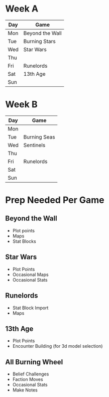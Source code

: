 # Week A
| Day | Game            |
| --- | --------------- |
| Mon | Beyond the Wall |
| Tue | Burning Stars   |
| Wed | Star Wars       |
| Thu |            |
| Fri | Runelords       |
| Sat | 13th Age        |
| Sun |                 |

# Week B
| Day | Game         |
| --- | ------------ |
| Mon |              |
| Tue | Burning Seas |
| Wed | Sentinels    |
| Thu |              |
| Fri | Runelords    |
| Sat |              | 
| Sun |              |

# Prep Needed Per Game
## Beyond the Wall
- Plot points
- Maps
- Stat Blocks

## Star Wars
- Plot Points
- Occasional Maps
- Occasional Stats

## Runelords
- Stat Block Import
- Maps

## 13th Age
- Plot Points
- Encounter Building (for 3d model selection)

## All Burning Wheel
- Belief Challenges
- Faction Moves
- Occasional Stats
- Make Notes

